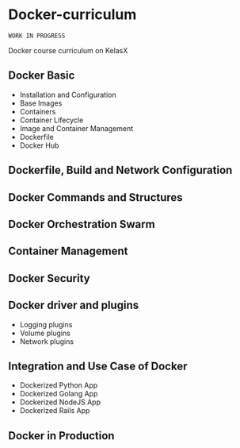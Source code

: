 # Docker-curriculum 

`WORK IN PROGRESS`

Docker course curriculum on KelasX


## Docker Basic

- Installation and Configuration
- Base Images
- Containers
- Container Lifecycle
- Image and Container Management
- Dockerfile
- Docker Hub

## Dockerfile, Build and Network Configuration
## Docker Commands and Structures
## Docker Orchestration Swarm
## Container Management
## Docker Security
## Docker driver and plugins

- Logging plugins
- Volume plugins
- Network plugins
## Integration and Use Case of Docker
- Dockerized Python App
- Dockerized Golang App
- Dockerized NodeJS App
- Dockerized Rails App


## Docker in Production



